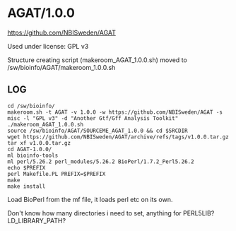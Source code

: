 AGAT/1.0.0
==========

<https://github.com/NBISweden/AGAT>

Used under license:
GPL v3


Structure creating script (makeroom_AGAT_1.0.0.sh) moved to /sw/bioinfo/AGAT/makeroom_1.0.0.sh

LOG
---

    cd /sw/bioinfo/
    makeroom.sh -t AGAT -v 1.0.0 -w https://github.com/NBISweden/AGAT -s misc -l "GPL v3" -d "Another Gtf/Gff Analysis Toolkit"
    ./makeroom_AGAT_1.0.0.sh 
    source /sw/bioinfo/AGAT/SOURCEME_AGAT_1.0.0 && cd $SRCDIR
    wget https://github.com/NBISweden/AGAT/archive/refs/tags/v1.0.0.tar.gz
    tar xf v1.0.0.tar.gz 
    cd AGAT-1.0.0/
    ml bioinfo-tools
    ml perl/5.26.2 perl_modules/5.26.2 BioPerl/1.7.2_Perl5.26.2
    echo $PREFIX
    perl Makefile.PL PREFIX=$PREFIX
    make
    make install

Load BioPerl from the mf file, it loads perl etc on its own.

Don't know how many directories i need to set, anything for PERL5LIB? LD_LIBRARY_PATH?

